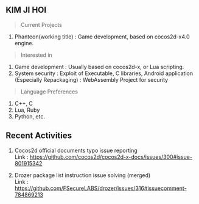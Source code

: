 
KIM JI HOI
------------
> Current Projects

1. Phanteon(working title)
 : Game development, based on cocos2d-x4.0 engine.

> Interested in
1. Game development
 : Usually based on cocos2d-x, or Lua scripting.
2. System security
 : Exploit of Executable, C libraries, Android application (Especially Repackaging)
 : WebAssembly Project for security

> Language Preferences
1. C++, C
2. Lua, Ruby
3. Python, etc.


Recent Activities
---
1. Cocos2d official documents typo issue reporting   
Link : https://github.com/cocos2d/cocos2d-x-docs/issues/300#issue-801915342
 
2. Drozer package list instruction issue solving (merged)   
Link : https://github.com/FSecureLABS/drozer/issues/316#issuecomment-784869213

